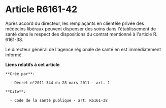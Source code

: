 # Article R6161-42

Après accord du directeur, les remplaçants en clientèle privée des médecins libéraux peuvent dispenser des soins dans
l'établissement de santé dans le respect des dispositions du contrat mentionné à l'article R. 6161-38. 

Le directeur général de l'agence régionale de santé en est immédiatement informé.

**Liens relatifs à cet article**

	**Créé par**:

	  - Décret n°2011-344 du 28 mars 2011 - art. 1

	**Cite**:

	  - Code de la santé publique - art. R6161-38
